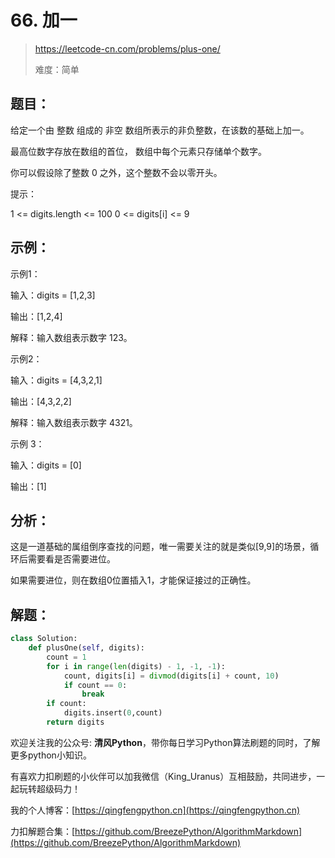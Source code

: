 # 66. 加一
> https://leetcode-cn.com/problems/plus-one/
>
> 难度：简单

## 题目：

给定一个由 整数 组成的 非空 数组所表示的非负整数，在该数的基础上加一。

最高位数字存放在数组的首位， 数组中每个元素只存储单个数字。

你可以假设除了整数 0 之外，这个整数不会以零开头。

提示：

1 <= digits.length <= 100
0 <= digits[i] <= 9

## 示例：

示例1：

输入：digits = [1,2,3]

输出：[1,2,4]

解释：输入数组表示数字 123。

示例2：

输入：digits = [4,3,2,1]

输出：[4,3,2,2]

解释：输入数组表示数字 4321。

示例 3：

输入：digits = [0]

输出：[1]

## 分析：

这是一道基础的属组倒序查找的问题，唯一需要关注的就是类似[9,9]的场景，循环后需要看是否需要进位。

如果需要进位，则在数组0位置插入1，才能保证接过的正确性。

## 解题：

```python
class Solution:
    def plusOne(self, digits):
        count = 1
        for i in range(len(digits) - 1, -1, -1):
            count, digits[i] = divmod(digits[i] + count, 10)
            if count == 0:
                break
        if count:
            digits.insert(0,count)
        return digits
```

欢迎关注我的公众号: **清风Python**，带你每日学习Python算法刷题的同时，了解更多python小知识。

有喜欢力扣刷题的小伙伴可以加我微信（King_Uranus）互相鼓励，共同进步，一起玩转超级码力！

我的个人博客：[https://qingfengpython.cn](https://qingfengpython.cn)

力扣解题合集：[https://github.com/BreezePython/AlgorithmMarkdown](https://github.com/BreezePython/AlgorithmMarkdown)
